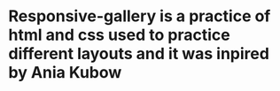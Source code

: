 # Responsive-gallery is a practice of html and css used to practice different layouts and it was inpired by Ania Kubow
